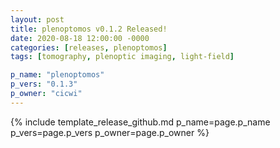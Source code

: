 ```yaml
---
layout: post
title: plenoptomos v0.1.2 Released!
date: 2020-08-18 12:00:00 -0000
categories: [releases, plenoptomos]
tags: [tomography, plenoptic imaging, light-field]

p_name: "plenoptomos"
p_vers: "0.1.3"
p_owner: "cicwi"
---
```


{% include template_release_github.md p_name=page.p_name p_vers=page.p_vers p_owner=page.p_owner %}

